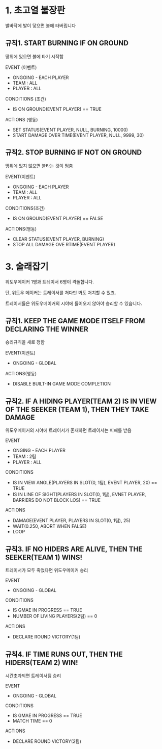# 1. 초고열 불장판

발바닥에 발이 닿으면 불에 타버립니다



## 규칙1. START BURNING IF ON GROUND

땅위에 있으면 불에 타기 시작함



EVENT (이벤트)

- ONGOING - EACH PLAYER
- TEAM : ALL
- PLAYER : ALL



CONDITIONS (조건)

- IS ON GROUND(EVENT PLAYER) == TRUE



ACTIONS (행동)

- SET STATUS(EVENT PLAYER, NULL, BURNING, 10000)
- START DAMAGE OVER TIME(EVENT PLAYER, NULL, 9999, 30)



## 규칙2.  STOP BURNING IF NOT ON GROUND

땅위에 있지 않으면 불타는 것이 멈춤



EVENT(이벤트)

- ONGOING - EACH PLAYER
- TEAM : ALL
- PLAYER : ALL



CONDITIONS(조건)

- IS ON GROUND(EVENT PLAYER) == FALSE



ACTIONS(행동)

- CLEAR STATUS(EVENT PLAYER, BURNING)
- STOP ALL DAMAGE OVE RTIME(EVENT PLAYER)









# 3. 술래잡기

위도우메이커 1명과 트레이서 6명이 격돌합니다.

단, 위도우 메이커는 트레이서를 쳐다만 봐도 처치할 수 있죠.

트레이서들은 위도우메이커의 시야에 들어오지 않아야 승리할 수 있습니다.



## 규칙1. KEEP THE GAME MODE ITSELF FROM DECLARING THE WINNER

승리규칙을 새로 정함



EVENT(이벤트)

- ONGOING - GLOBAL



ACTIONS(행동)

- DISABLE BUILT-IN GAME MODE COMPLETION



## 규칙2. IF A HIDING PLAYER(TEAM 2) IS IN VIEW OF THE SEEKER (TEAM 1), THEN THEY TAKE DAMAGE

위도우메이커의 시야에 트레이서가 존재하면 트레이서는 피해를 받음



EVENT

- ONGING - EACH PLAYER
- TEAM : 2팀
- PLAYER : ALL



CONDITIONS

- IS IN VIEW ANGLE(PLAYERS IN SLOT(0, 1팀), EVENT PLAYER, 20) == TRUE
- IS IN LINE OF SIGHT(PLAYERS IN SLOT(0, 1팀), EVNET PLAYER, BARRIERS DO NOT BLOCK LOS) == TRUE



ACTIONS

- DAMAGE(EVENT PLAYER, PLAYERS IN SLOT(0, 1팀), 25)
- WAIT(0.250, ABORT WHEN FALSE)
- LOOP



## 규칙3. IF NO HIDERS ARE ALIVE, THEN THE SEEKER(TEAM 1) WINS!

트레이서가 모두 죽었다면 위도우메이커 승리



EVENT

- ONGOING - GLOBAL



CONDITIONS

- IS GMAE IN PROGRESS == TRUE
- NUMBER OF LIVING PLAYERS(2팀) == 0



ACTIONS

- DECLARE ROUND VICTORY(1팀)





## 규칙4. IF TIME RUNS OUT, THEN THE HIDERS(TEAM 2) WIN!

시간초과되면 트레이서팀 승리



EVENT

- ONGOING - GLOBAL



CONDITIONS

- IS GMAE IN PROGRESS == TRUE
- MATCH TIME == 0



ACTIONS

- DECLARE ROUND VICTORY(2팀)
